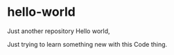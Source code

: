 # hello-world
Just another repository
Hello world,

Just trying to learn something new with this Code thing. 
